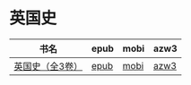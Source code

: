 # 英国史

| 书名 | epub | mobi | azw3 |
| --- | --- | --- | --- |
| [英国史（全3卷）](http://ct.dalanmei.com/f/31084289-571879116-e4399f) | [epub](http://ct.dalanmei.com/f/31084289-571879116-e4399f) | [mobi](http://ct.dalanmei.com/f/31084289-571551868-da3777) | [azw3](http://ct.dalanmei.com/f/31084289-572069058-8974c5) |
